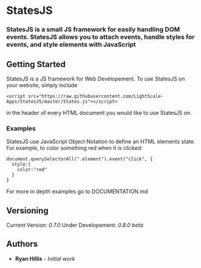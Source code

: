 # StatesJS

### StatesJS is a small JS framework for easily handling DOM events. StatesJS allows you to attach events, handle styles for events, and style elements with JavaScript

## Getting Started

StatesJS is a JS framework for Web Developement. To use StatesJS on your website, simply include
```
<script src="https://raw.githubusercontent.com/LightScale-Apps/StatesJS/master/States.js"></script>
```

in the header of every HTML document you would like to use StatesJS on.


### Examples

StatesJS use JavaScript Object Notation to define an HTML elements state. 
For example, to color something red when it is clicked:

```
document.querySelectorAll(".element").event("click", {
  style:{
    color:"red"
  }
}
```

For more in depth examples go to DOCUMENTATION.md



## Versioning

Current Version: *0.7.0*
Under Developement: *0.8.0 beta*

## Authors

* **Ryan Hillis** - *Initial work*


